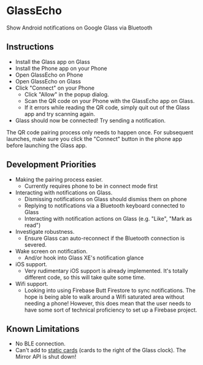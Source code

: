 
# GlassEcho  

Show Android notifications on Google Glass via Bluetooth  
  
## Instructions  
- Install the Glass app on Glass  
- Install the Phone app on your Phone  
- Open GlassEcho on Phone
- Open GlassEcho on Glass
- Click "Connect" on your Phone
	- Click "Allow" in the popup dialog.
	- Scan the QR code on your Phone with the GlassEcho app on Glass.
	- If it errors while reading the QR code, simply quit out of the Glass app and try scanning again.
- Glass should now be connected! Try sending a notification.

The QR code pairing process only needs to happen once. For subsequent launches, make sure you click the "Connect" button in the phone app before launching the Glass app.

## Development Priorities
- Making the pairing process easier.
	- Currently requires phone to be in connect mode first
- Interacting with notifications on Glass.
	- Dismissing notifications on Glass should dismiss them on phone
	- Replying to notifications via a Bluetooth keyboard connected to Glass
	- Interacting with notification actions on Glass (e.g. "Like", "Mark as read")
- Investigate robustness.
	- Ensure Glass can auto-reconnect if the Bluetooth connection is severed. 
- Wake screen on notification.
    - And/or hook into Glass XE's notification glance
- iOS support.
	- Very rudimentary iOS support is already implemented. It's totally different code, so this will take quite some time.
- Wifi support.
	- Looking into using Firebase Butt Firestore to sync notifications. The hope is being able to walk around a Wifi saturated area without needing a phone! However, this does mean that the user needs to have some sort of technical proficiency to set up a Firebase project.

## Known Limitations
- No BLE connection. 
- Can't add to [static cards](https://developers.google.com/glass/develop/mirror/static-cards) (cards to the right of the Glass clock). The Mirror API is shut down!

